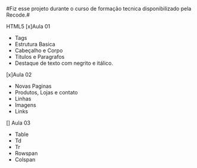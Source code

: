 #Fiz esse projeto durante o curso de formação tecnica disponibilizado pela Recode.#

HTML5
[x]Aula 01
- Tags
- Estrutura Basica
- Cabeçalho e Corpo
- Titulos e Paragrafos
- Destaque de texto com negrito e itálico.

[x]Aula 02
- Novas Paginas
- Produtos, Lojas e contato
- Linhas 
- Imagens
- Links

[] Aula 03
- Table
- Td
- Tr
- Rowspan
- Colspan
